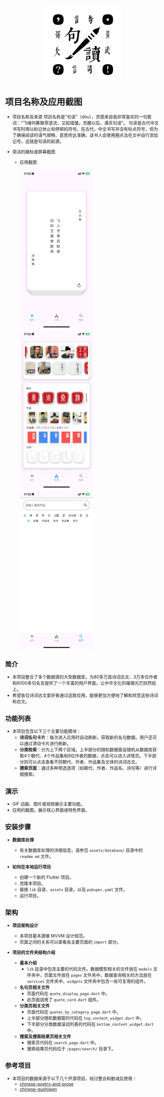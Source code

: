 <p align="center">
  <img src="assets/icon/app_icon.png" alt="应用图标" width="256" height="256">
</p>

# 项目名称及应用截图
- 项目名称及来源
  项目名称是“句读”（dòu），灵感来自我非常喜欢的一句歌词：“飞绪何筹飘零逐流，又起褶皱。苏醒以后，满天句读”。
  句读是古代中文书写时用以标记休止和停顿的符号。在古代，中文书写并没有标点符号，但为了确保阅读时语气顺畅、意思传达准确，读书人会使用圈点法在文中自行添加记号，这就是句读的起源。

- 简洁的徽标或屏幕截图
  - 应用截图
    
    <img src="assets/screenshots/截图1.png" alt="截图1" width="240"> <img src="assets/screenshots/截图2.png" alt="截图2" width="240"> <img src="assets/screenshots/截图3.png" alt="截图3" width="240">

## 简介
- 本项目整合了多个数据源的大型数据库，为80多万首诗词古文、3万多位作者和6000多句名言提供了一个丰富的用户界面，让中华文化的璀璨光芒跃然纸上。
- 希望各位诗词古文爱好者通过这款应用，能够更加方便地了解和欣赏这些诗词和古文。

## 功能列表
- 本项目包含以下三个主要功能模块：
  - **诗词名句卡片**：每次进入应用时自动刷新，获取新的名句数据。用户还可以通过滑动卡片进行刷新。
  - **分类检索**：分为上下两个区域。上半部分的随机数据窗会随机从数据库获取4个朝代、4个作品集和8位作者的数据，点击可以进入详情页。下半部分则可以点击查看不同朝代、作者、作品集及文体的诗词古文。
  - **搜索页面**：通过多种筛选选项（如朝代、作者、作品名、诗句等）进行详细搜索。

## 演示
- GIF 动画、图片或视频展示主要功能。
- 应用的截图，展示核心界面或特色界面。

## 安装步骤
- **数据库处理**
  - 有关数据库处理的详细信息，请参见 `assets/database/` 目录中的 `readme.md` 文件。

- **如何在本地运行项目**
  - 创建一个新的 Flutter 项目。
  - 克隆本项目。
  - 替换 `lib` 目录、`assets` 目录，以及 `pubspec.yaml` 文件。
  - 运行项目。

## 架构
- **项目架构设计**
  - 本项目基本遵循 MVVM 设计规范。
  - 页面之间的关系可以查看各主要页面的 `import` 部分。

- **项目的文件夹结构介绍**
  - **基本介绍**
    - `lib` 目录中包含主要的代码文件。数据模型相关的文件放在 `models` 文件夹中，页面文件放在 `pages` 文件夹中，数据查询相关的方法放在 `services` 文件夹中，`widgets` 文件夹中包含一些可复用的组件。
  - **名句页相关文件**
    - 页面代码在 `quote_display_page.dart` 中。
    - 此页面调用了 `quote_card.dart` 组件。
  - **分类页相关文件**
    - 页面代码在 `quotes_by_category_page.dart` 中。
    - 上半部分随机数据窗的代码在 `top_content_widget.dart` 中。
    - 下半部分分类数据滚动列表的代码在 `bottom_content_widget.dart` 中。
  - **搜索及搜索结果页相关文件**
    - 搜索页代码在 `search_page.dart` 中。
    - 搜索结果页代码位于 `/pages/search/` 目录下。

## 参考项目
- 本项目的数据来源于以下几个开源项目，经过整合和删减后使用：
  - [chinese-poetry-and-prose](https://github.com/VMIJUNV/chinese-poetry-and-prose)
  - [chinese-gushiwen](https://github.com/caoxingyu/chinese-gushiwen)
